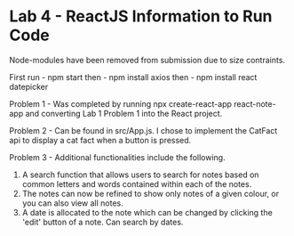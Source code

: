 # Lab 4 - ReactJS Information to Run Code

Node-modules have been removed from submission due to size contraints.

First run - npm start
then - npm install axios
then - npm install react datepicker

Problem 1 - Was completed by running npx create-react-app react-note-app and converting Lab 1 Problem 1 into the React project.

Problem 2 - Can be found in src/App.js. I chose to implement the CatFact api to display a cat fact when a button is pressed.

Problem 3 - Additional functionalities include the following. 
1. A search function that allows users to search for notes based on common letters and words contained within each of the notes. 
2. The notes can now be refined to show only notes of a given colour, or you can also view all notes. 
3. A date is allocated to the note which can be changed by clicking the 'edit' button of a note. Can search by dates.